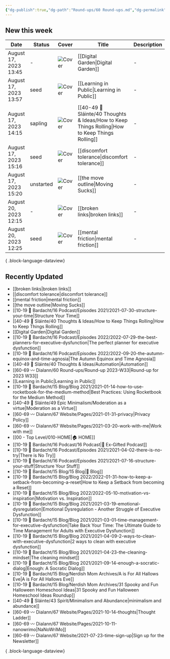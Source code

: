 ```yaml
---
{"dg-publish":true,"dg-path":"Round-ups/60 Round-ups.md","dg-permalink":"roundup","permalink":"/roundup/","title":"What's new this week","pinned":true,"contentClasses":"cards cards-1-1","noteIcon":"","created":"","updated":"2023-08-13T09:22:05.216-04:00"}
---
```



## New this week

| Date                  | Status    | Cover                                                                                                                                                                                                                                        | Title                                                                                              | Description |
| --------------------- | --------- | -------------------------------------------------------------------------------------------------------------------------------------------------------------------------------------------------------------------------------------------- | -------------------------------------------------------------------------------------------------- | ----------- |
| August 17, 2023 13:45 | \-        | ![Cover](https://images.unsplash.com/photo-1591426508941-2f92736f5ff4?crop=entropy&cs=tinysrgb&fit=max&fm=jpg&ixid=M3wzNjAwOTd8MHwxfHNlYXJjaHwyMnx8Z2FyZGVufGVufDB8MHx8fDE2OTI0ODM3MzB8MA&ixlib=rb-4.0.3&q=80&w=400)                         | [[Digital Garden\|Digital Garden]]                                                              | \-          |
| August 17, 2023 13:57 | seed      | ![Cover]()                                                                                                                                                                                                                                   | [[Learning in Public\|Learning in Public]]                                                      | \-          |
| August 17, 2023 14:15 | sapling   | ![Cover](https://images.unsplash.com/photo-1505552613537-4aab9bf431c8?crop=entropy&cs=tinysrgb&fit=max&fm=jpg&ixid=M3wzNjAwOTd8MHwxfHNlYXJjaHwxNTF8fHJvbGxpbmclMjBzb2NjZXIlMjBiYWxsfGVufDB8MHx8fDE2OTIyOTQwMzN8MA&ixlib=rb-4.0.3&q=80&w=400) | [[40-49 🔅 Sláinte/40 Thoughts & Ideas/How to Keep Things Rolling\|How to Keep Things Rolling]] | \-          |
| August 17, 2023 15:16 | seed      | ![Cover](https://images.unsplash.com/photo-1615669527499-501446dd48e1?crop=entropy&cs=tinysrgb&fit=max&fm=jpg&ixid=M3wzNjAwOTd8MHwxfHNlYXJjaHw4fHxwYWlufGVufDB8MHx8fDE2OTI1NDc5OTV8MA&ixlib=rb-4.0.3&q=80&w=400)                             | [[discomfort tolerance\|discomfort tolerance]]                                                  | \-          |
| August 17, 2023 15:20 | unstarted | ![Cover](https://images.unsplash.com/photo-1600725935160-f67ee4f6084a?crop=entropy&cs=tinysrgb&fit=max&fm=jpg&ixid=M3wzNjAwOTd8MHwxfHNlYXJjaHw0fHxtb3Zpbmd8ZW58MHwwfHx8MTY5MjU0ODY4M3ww&ixlib=rb-4.0.3&q=80&w=400)                           | [[the move outline\|Moving Sucks]]                                                              | \-          |
| August 20, 2023 12:15 | \-        | ![Cover](https://images.unsplash.com/photo-1624284220156-58886c574635?crop=entropy&cs=tinysrgb&fit=max&fm=jpg&ixid=M3wzNjAwOTd8MHwxfHNlYXJjaHwzN3x8YnJva2VuJTIwY2hhaW58ZW58MHwwfHx8MTY5MjU0ODAzNXww&ixlib=rb-4.0.3&q=80&w=400)               | [[broken links\|broken links]]                                                                  | \-          |
| August 20, 2023 12:25 | seed      | ![Cover](https://images.unsplash.com/photo-1533582437341-dfdc01630b05?crop=entropy&cs=tinysrgb&fit=max&fm=jpg&ixid=M3wzNjAwOTd8MHwxfHNlYXJjaHwxfHxmcmljdGlvbnxlbnwwfDB8fHwxNjkyNTQ4ODE0fDA&ixlib=rb-4.0.3&q=80&w=400)                        | [[mental friction\|mental friction]]                                                            | \-          |

{ .block-language-dataview}

## Recently Updated
- [[broken links\|broken links]]
- [[discomfort tolerance\|discomfort tolerance]]
- [[mental friction\|mental friction]]
- [[the move outline\|Moving Sucks]]
- [[10-19 💢 Bardacht/16 Podcast/Episodes 2021/2021-07-30-structure-your-time\|Structure Your Time]]
- [[40-49 🔅 Sláinte/40 Thoughts & Ideas/How to Keep Things Rolling\|How to Keep Things Rolling]]
- [[Digital Garden\|Digital Garden]]
- [[10-19 💢 Bardacht/16 Podcast/Episodes 2022/2022-07-29-the-best-planners-for-executive-dysfunction\|The perfect planner for executive dysfunction]]
- [[10-19 💢 Bardacht/16 Podcast/Episodes 2022/2022-09-20-the-autumn-equinox-and-time-agnosia\|The Autumn Equinox and Time Agnosia]]
- [[40-49 🔅 Sláinte/40 Thoughts & Ideas/Automation\|Automation]]
- [[60-69 〰️ Dialann/60 Round-ups/Round-up 2023-W33\|Round-up for 2023 W33]]
- [[Learning in Public\|Learning in Public]]
- [[10-19 💢 Bardacht/15 Blog/Blog 2021/2021-01-14-how-to-use-rocketbook-for-the-medium-method\|Best Practices: Using Rocketbook for the Medium Method]]
- [[40-49 🔅 Sláinte/49 Epic Minimalism/Moderation as a virtue\|Moderation as a Virtue]]
- [[60-69 〰️ Dialann/67 Website/Pages/2021-01-31-privacy\|Privacy Policy]]
- [[60-69 〰️ Dialann/67 Website/Pages/2021-03-20-work-with-me\|Work with me]]
- [[00 - Top Level/010-HOME\|🏠 HOME]]
- [[10-19 💢 Bardacht/16 Podcast/16 Podcast\|📌 Ex-Gifted Podcast]]
- [[10-19 💢 Bardacht/16 Podcast/Episodes 2021/2021-04-02-there-is-no-try\|There is No Try]]
- [[10-19 💢 Bardacht/16 Podcast/Episodes 2021/2021-07-16-structure-your-stuff\|Structure Your Stuff]]
- [[10-19 💢 Bardacht/15 Blog/15 Blog\|📌 Blog]]
- [[10-19 💢 Bardacht/15 Blog/Blog 2022/2022-01-31-how-to-keep-a-setback-from-becoming-a-reset\|How to Keep a Setback from becoming a Reset]]
- [[10-19 💢 Bardacht/15 Blog/Blog 2022/2022-05-10-motivation-vs-inspiration\|Motivation vs. Inspiration]]
- [[10-19 💢 Bardacht/15 Blog/Blog 2021/2021-03-19-emotional-dysregulation\|Emotional Dysregulation - Another Struggle of Executive Dysfunction]]
- [[10-19 💢 Bardacht/15 Blog/Blog 2021/2021-03-01-time-management-for-executive-dysfunction\|Take Back Your Time: The Ultimate Guide to Time Management for Adults with Executive Dysfunction]]
- [[10-19 💢 Bardacht/15 Blog/Blog 2021/2021-04-09-2-ways-to-clean-with-executive-dysfunction\|2 ways to clean with executive dysfunction]]
- [[10-19 💢 Bardacht/15 Blog/Blog 2021/2021-04-23-the-cleaning-mindset\|The cleaning mindset]]
- [[10-19 💢 Bardacht/15 Blog/Blog 2021/2021-09-14-enough-a-socratic-dialog\|Enough: A Socratic Dialog]]
- [[10-19 💢 Bardacht/15 Blog/Nerdish Mom Archives/A is For All Hallows Eve\|A is For All Hallows Eve]]
- [[10-19 💢 Bardacht/15 Blog/Nerdish Mom Archives/31 Spooky and Fun Halloween Homeschool Ideas\|31 Spooky and Fun Halloween Homeschool Ideas Roundup]]
- [[40-49 🔅 Sláinte/43 Spirit/Minimalism and Abundance\|minimalism and abundance]]
- [[60-69 〰️ Dialann/67 Website/Pages/2021-10-14-thoughts\|Thought Ladder]]
- [[60-69 〰️ Dialann/67 Website/Pages/2021-10-11-nanowrimo\|NaNoWriMo]]
- [[60-69 〰️ Dialann/67 Website/2021-07-23-time-sign-up\|Sign up for the Newsletter]]

{ .block-language-dataview}






